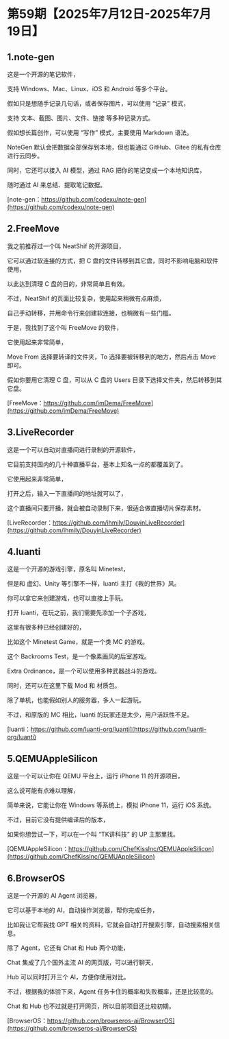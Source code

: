 # 第59期【2025年7月12日-2025年7月19日】

## 1.note-gen

这是一个开源的笔记软件，

支持 Windows、Mac、Linux、iOS 和 Android 等多个平台。

假如只是想随手记录几句话，或者保存图片，可以使用 “记录” 模式，

支持 文本、截图、图片、文件、链接 等多种记录方式。

假如想长篇创作，可以使用 “写作” 模式，主要使用 Markdown 语法。

NoteGen 默认会把数据全部保存到本地，但也能通过 GitHub、Gitee 的私有仓库进行云同步。

同时，它还可以接入 AI 模型，通过 RAG 把你的笔记变成一个本地知识库，

随时通过 AI 来总结、提取笔记数据。

[note-gen：https://github.com/codexu/note-gen](https://github.com/codexu/note-gen)

## 2.FreeMove

我之前推荐过一个叫 NeatShif 的开源项目，

它可以通过软连接的方式，把 C 盘的文件转移到其它盘，同时不影响电脑和软件使用，

以此达到清理 C 盘的目的，非常简单且有效。

不过，NeatShif 的页面比较复杂，使用起来稍微有点麻烦，

自己手动转移，并用命令行来创建软连接，也稍微有一些门槛。

于是，我找到了这个叫 FreeMove 的软件，

它使用起来非常简单，

Move From 选择要转译的文件夹，To 选择要被转移到的地方，然后点击 Move 即可。

假如你要用它清理 C 盘，可以从 C 盘的 Users 目录下选择文件夹，然后转移到其它盘。

[FreeMove：https://github.com/imDema/FreeMove](https://github.com/imDema/FreeMove)

## 3.LiveRecorder

这是一个可以自动对直播间进行录制的开源软件，

它目前支持国内的几十种直播平台，基本上知名一点的都覆盖到了。

它使用起来非常简单，

打开之后，输入一下直播间的地址就可以了，

这个直播间只要开播，就会被自动录制下来，很适合做直播切片保存素材。

[LiveRecorder：https://github.com/ihmily/DouyinLiveRecorder](https://github.com/ihmily/DouyinLiveRecorder)

## 4.luanti

这是一个开源的游戏引擎，原名叫 Minetest，

但是和 虚幻、Unity 等引擎不一样，luanti 主打《我的世界》风。

你可以拿它来创建游戏，也可以直接上手玩。

打开 luanti，在玩之前，我们需要先添加一个子游戏，

这里有很多种已经创建好的，

比如这个 Minetest Game，就是一个类 MC 的游戏。

这个 Backrooms Test，是一个像素画风的后室游戏。

Extra Ordinance，是一个可以使用多种武器战斗的游戏。

同时，还可以在这里下载 Mod 和 材质包。

除了单机，也能假如别人的服务器，多人一起游玩。

不过，和原版的 MC 相比，luanti 的玩家还是太少，用户活跃性不足。

[luanti：https://github.com/luanti-org/luanti](https://github.com/luanti-org/luanti)

## 5.QEMUAppleSilicon

这是一个可以让你在 QEMU 平台上，运行 iPhone 11 的开源项目，

这么说可能有点难以理解，

简单来说，它能让你在 Windows 等系统上，模拟 iPhone 11，运行 iOS 系统。

不过，目前它没有提供编译后的版本，

如果你想尝试一下，可以在一个叫 “TK讲科技” 的 UP 主那里找。

[QEMUAppleSilicon：https://github.com/ChefKissInc/QEMUAppleSilicon](https://github.com/ChefKissInc/QEMUAppleSilicon)

## 6.BrowserOS

这是一个开源的 AI Agent 浏览器，

它可以基于本地的 AI，自动操作浏览器，帮你完成任务，

比如我让它帮我找 GPT 相关的资料，它就会自动打开搜索引擎，自动搜索相关信息。

除了 Agent，它还有 Chat 和 Hub 两个功能，

Chat 集成了几个国外主流 AI 的网页版，可以进行聊天，

Hub 可以同时打开三个 AI，方便你使用对比。

不过，根据我的体验下来，Agent 任务卡住的概率和失败概率，还是比较高的。

Chat 和 Hub 也不过就是打开网页，所以目前项目还比较初期。

[BrowserOS：https://github.com/browseros-ai/BrowserOS](https://github.com/browseros-ai/BrowserOS)

